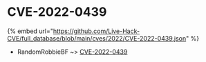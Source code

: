 # CVE-2022-0439
{% embed url="https://github.com/Live-Hack-CVE/full_database/blob/main/cves/2022/CVE-2022-0439.json" %}

* RandomRobbieBF ~> [CVE-2022-0439](https://www.alice-snow.ru/2022/database/cve-2022-0439/cve-2022-0439-randomrobbiebf)